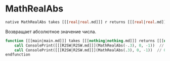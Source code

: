 # MathRealAbs

```sql
native MathRealAbs takes [[[real|real.md]]] r returns [[[real|real.md]]]
```

Возвращает абсолютное значение числа.

```sql
function [[[main|main.md]]] takes [[[nothing|nothing.md]]] returns [[[nothing|nothing.md]]]
    call ConsolePrint([[[R2SW|R2SW.md]]](MathRealAbs(-.3), 0, -1))  // 0.3
    call ConsolePrint([[[R2SW|R2SW.md]]](MathRealAbs(.3), 0, -1))  // 0.3
endfunction
```